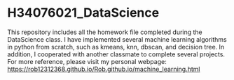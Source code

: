# H34076021_DataScience
This repository includes all the homework file completed during the DataScience class. I have implemented several machine learning algorithms in python from scratch, such as kmeans, knn, dbscan, and decision tree. In addition, I cooperated with another classmate to complete several projects. For more reference, please visit my personal webpage: https://rob12312368.github.io/Rob.github.io/machine_learning.html
